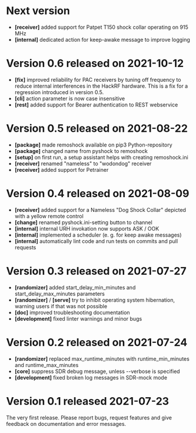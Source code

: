 # Next version

- **[receiver]** added support for Patpet T150 shock collar operating on 915 MHz
- **[internal]** dedicated action for keep-awake message to improve logging


# Version 0.6 released on 2021-10-12

- **[fix]**      improved reliability for PAC receivers by tuning off frequency to reduce
                 internal interferences in the HackRF hardware. 
                 This is a fix for a regression introduced in version 0.5.
- **[cli]**      action parameter is now case insensitive
- **[rest]**     added support for Bearer authentication to REST webservice
            

# Version 0.5 released on 2021-08-22
- **[package]**  made remoshock available on pip3 Python-repository
- **[package]**  changed name from pyshock to remoshock
- **[setup]**    on first run, a setup assistant helps with creating remoshock.ini
- **[receiver]** renamed "nameless" to "wodondog" receiver
- **[receiver]** added support for Petrainer


# Version 0.4 released on 2021-08-09

- **[receiver]** added support for a Nameless "Dog Shock Collar" depicted with a yellow remote control
- **[change]**   renamed pyshock.ini-setting button to channel
- **[internal]** internal URH invokation now supports ASK / OOK
- **[internal]** implemented a scheduler (e. g. for keep awake messages)
- **[internal]** automatically lint code and run tests on commits and pull requests


# Version 0.3 released on 2021-07-27

- **[randomizer]**   added start_delay_min_minutes and start_delay_max_minutes parameters
- **[randomizer]** / **[serve]** try to inhibit operating system hibernation, warning users if that was not possible
- **[doc]**         improved troubleshooting documentation
- **[development]** fixed linter warnings and minor bugs


# Version 0.2 released on 2021-07-24

- **[randomizer]**  replaced max_runtime_minutes with runtime_min_minutes and runtime_max_minutes
- **[core]**        suppress SDR debug message, unless --verbose is specified
- **[development]** fixed broken log messages in SDR-mock mode


# Version 0.1 released 2021-07-23

The very first release. Please report bugs, request features and give feedback on documentation and error messages.

